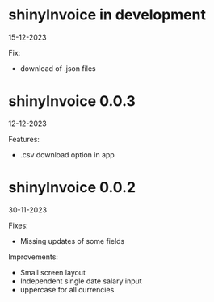 # shinyInvoice in development

15-12-2023

Fix:

- download of .json files

# shinyInvoice 0.0.3

12-12-2023

Features:

- .csv download option in app

# shinyInvoice 0.0.2

30-11-2023

Fixes:

- Missing updates of some fields

Improvements:

- Small screen layout
- Independent single date salary input
- uppercase for all currencies
